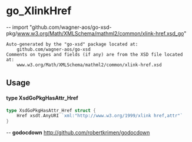 # go_XlinkHref
--
    import "github.com/wagner-aos/go-xsd-pkg/www.w3.org/Math/XMLSchema/mathml2/common/xlink-href.xsd_go"

	Auto-generated by the "go-xsd" package located at:
		github.com/wagner-aos/go-xsd
	Comments on types and fields (if any) are from the XSD file located at:
		www.w3.org/Math/XMLSchema/mathml2/common/xlink-href.xsd

## Usage

#### type XsdGoPkgHasAttr_Href

```go
type XsdGoPkgHasAttr_Href struct {
	Href xsdt.AnyURI `xml:"http://www.w3.org/1999/xlink href,attr"`
}
```

--
**godocdown** http://github.com/robertkrimen/godocdown